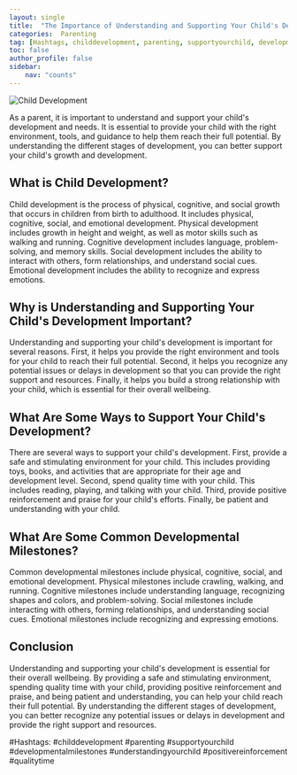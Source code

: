 ```yaml
---
layout: single
title:  "The Importance of Understanding and Supporting Your Child's Development and Needs"
categories:  Parenting
tag: [Hashtags, childdevelopment, parenting, supportyourchild, developmentalmilestones, understandingyourchild, positivereinforcement, qualitytime, ]
toc: false
author_profile: false
sidebar:
    nav: "counts"
---
```

    
![Child Development](https://images.pexels.com/photos/145939/pexels-photo-145939.jpeg?auto=compress&cs=tinysrgb&dpr=2&h=650&w=940)

As a parent, it is important to understand and support your child's development and needs. It is essential to provide your child with the right environment, tools, and guidance to help them reach their full potential. By understanding the different stages of development, you can better support your child's growth and development.

## What is Child Development?

Child development is the process of physical, cognitive, and social growth that occurs in children from birth to adulthood. It includes physical, cognitive, social, and emotional development. Physical development includes growth in height and weight, as well as motor skills such as walking and running. Cognitive development includes language, problem-solving, and memory skills. Social development includes the ability to interact with others, form relationships, and understand social cues. Emotional development includes the ability to recognize and express emotions.

## Why is Understanding and Supporting Your Child's Development Important?

Understanding and supporting your child's development is important for several reasons. First, it helps you provide the right environment and tools for your child to reach their full potential. Second, it helps you recognize any potential issues or delays in development so that you can provide the right support and resources. Finally, it helps you build a strong relationship with your child, which is essential for their overall wellbeing.

## What Are Some Ways to Support Your Child's Development?

There are several ways to support your child's development. First, provide a safe and stimulating environment for your child. This includes providing toys, books, and activities that are appropriate for their age and development level. Second, spend quality time with your child. This includes reading, playing, and talking with your child. Third, provide positive reinforcement and praise for your child's efforts. Finally, be patient and understanding with your child.

## What Are Some Common Developmental Milestones?

Common developmental milestones include physical, cognitive, social, and emotional development. Physical milestones include crawling, walking, and running. Cognitive milestones include understanding language, recognizing shapes and colors, and problem-solving. Social milestones include interacting with others, forming relationships, and understanding social cues. Emotional milestones include recognizing and expressing emotions.

## Conclusion

Understanding and supporting your child's development is essential for their overall wellbeing. By providing a safe and stimulating environment, spending quality time with your child, providing positive reinforcement and praise, and being patient and understanding, you can help your child reach their full potential. By understanding the different stages of development, you can better recognize any potential issues or delays in development and provide the right support and resources.

#Hashtags:
#childdevelopment #parenting #supportyourchild #developmentalmilestones #understandingyourchild #positivereinforcement #qualitytime